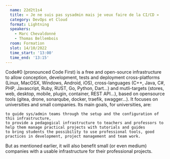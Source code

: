 ```yaml
---
  name: 22d2t1s4
  title: « Je ne suis pas sysadmin mais je veux faire de la CI/CD »
  category: DevOps et Cloud
  format: Lightning
  speakers: 
    - Marc Chevaldonné
    - Thomas Bellembois
  room: Formation
  slot: 14/10/2022
  time_start: '13:00'
  time_end: '13:15'
---
```


Code#0 (pronounced Code First) is a free and open-source infrastructure to allow conception, development, tests and deployment cross-platforms (Linux, MacOSX, Windows, Android, iOS), cross-languages (C++, Java, C#, PHP, Javascript, Ruby, RUST, Go, Python, Dart...) and mutli-targets (stores, web, desktop, mobile, plugin, container, REST API...), based on opensource tools (gitea, drone, sonarqube, docker, traefik, swagger…). It focuses on universities and small companies. Its main goals, for universities, are:

    to guide sys/admin teams through the setup and the configuration of this infrastructure,
    to provide a pedagogical infrastructure to teachers and professors to help them manage practical projects with tutorials and guides
    to bring students the possibility to use professional tools, good practices in development, project management and team work.

But as mentioned earlier, it will also benefit small (or even medium) companies with a usable infrastructure for their professional projects.
